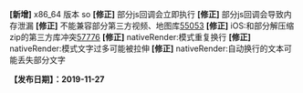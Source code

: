 **[新增]** x86_64 版本 so
**[修正]** 部分js回调会立即执行
**[修正]** 部分js回调会导致内存泄漏
**[修正]** 不能兼容部分第三方视频、地图库[55053](https://bbs.egret.com/thread-55053-1-1.html)
**[修正]** iOS:和部分解压缩zip的第三方库冲突[57776](https://bbs.egret.com/thread-57776-1-1.html)
**[修正]** nativeRender:模式重复换行
**[修正]** nativeRender:模式文字过多可能被拉伸
**[修正]** nativeRender:自动换行的文本可能丢失部分文字


**【发布日期】：2019-11-27**
